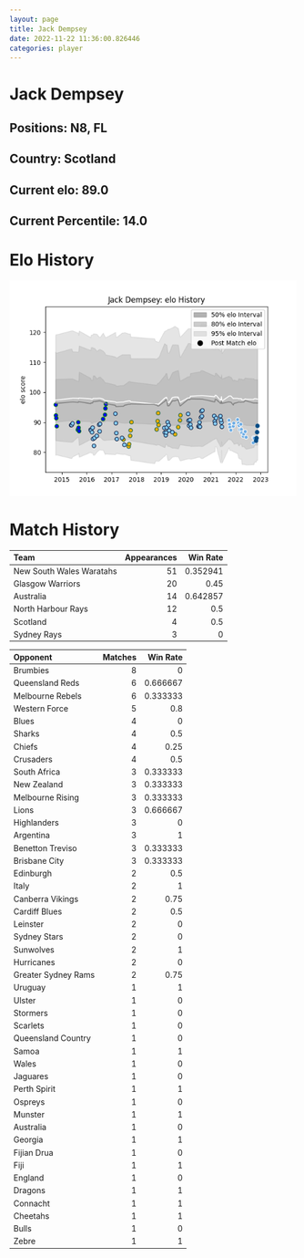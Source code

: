 ```yaml
---  
layout: page  
title: Jack Dempsey  
date: 2022-11-22 11:36:00.826446  
categories: player  
---
```

# Jack Dempsey

## Positions: N8, FL

## Country: Scotland

## Current elo: 89.0

## Current Percentile: 14.0

# Elo History


![elo history](history_JackDempsey.png)
# Match History


| Team                     |   Appearances |   Win Rate |
|:-------------------------|--------------:|-----------:|
| New South Wales Waratahs |            51 |   0.352941 |
| Glasgow Warriors         |            20 |   0.45     |
| Australia                |            14 |   0.642857 |
| North Harbour Rays       |            12 |   0.5      |
| Scotland                 |             4 |   0.5      |
| Sydney Rays              |             3 |   0        |

| Opponent            |   Matches |   Win Rate |
|:--------------------|----------:|-----------:|
| Brumbies            |         8 |   0        |
| Queensland Reds     |         6 |   0.666667 |
| Melbourne Rebels    |         6 |   0.333333 |
| Western Force       |         5 |   0.8      |
| Blues               |         4 |   0        |
| Sharks              |         4 |   0.5      |
| Chiefs              |         4 |   0.25     |
| Crusaders           |         4 |   0.5      |
| South Africa        |         3 |   0.333333 |
| New Zealand         |         3 |   0.333333 |
| Melbourne Rising    |         3 |   0.333333 |
| Lions               |         3 |   0.666667 |
| Highlanders         |         3 |   0        |
| Argentina           |         3 |   1        |
| Benetton Treviso    |         3 |   0.333333 |
| Brisbane City       |         3 |   0.333333 |
| Edinburgh           |         2 |   0.5      |
| Italy               |         2 |   1        |
| Canberra Vikings    |         2 |   0.75     |
| Cardiff Blues       |         2 |   0.5      |
| Leinster            |         2 |   0        |
| Sydney Stars        |         2 |   0        |
| Sunwolves           |         2 |   1        |
| Hurricanes          |         2 |   0        |
| Greater Sydney Rams |         2 |   0.75     |
| Uruguay             |         1 |   1        |
| Ulster              |         1 |   0        |
| Stormers            |         1 |   0        |
| Scarlets            |         1 |   0        |
| Queensland Country  |         1 |   0        |
| Samoa               |         1 |   1        |
| Wales               |         1 |   0        |
| Jaguares            |         1 |   0        |
| Perth Spirit        |         1 |   1        |
| Ospreys             |         1 |   0        |
| Munster             |         1 |   1        |
| Australia           |         1 |   0        |
| Georgia             |         1 |   1        |
| Fijian Drua         |         1 |   0        |
| Fiji                |         1 |   1        |
| England             |         1 |   0        |
| Dragons             |         1 |   1        |
| Connacht            |         1 |   1        |
| Cheetahs            |         1 |   1        |
| Bulls               |         1 |   0        |
| Zebre               |         1 |   1        |